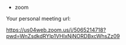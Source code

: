 - zoom

Your personal meeting url:

https://us04web.zoom.us/j/5065214718?pwd=WnZsdkdRYlp1VHIxNjNORDBxcWhsZz09
